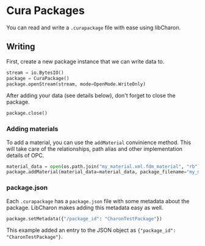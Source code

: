 # Cura Packages
You can read and write a `.curapackage` file with ease using libCharon.

## Writing
First, create a new package instance that we can write data to.

```python
stream = io.BytesIO()
package = CuraPackage()
package.openStream(stream, mode=OpenMode.WriteOnly)
```

After adding your data (see details below), don't forget to close the package.

```python
package.close()
```

### Adding materials
To add a material, you can use the `addMaterial` convinience method.
This will take care of the relationships, path alias and other implementation details of OPC.

```python
material_data = open(os.path.join("my_material.xml.fdm_material", "rb").read()
package.addMaterial(material_data=material_data, package_filename="my_material.xml.fdm_material")
```

### package.json
Each `.curapackage` has a `package.json` file with some metadata about the package.
LibCharon makes adding this metadata easy as well.

```python
package.setMetadata({"/package_id": "CharonTestPackage"})
```

This example added an entry to the JSON object as `{"package_id": "CharonTestPackage"}`.
